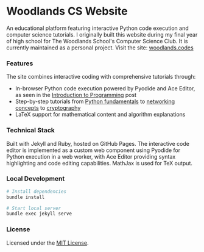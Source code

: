 # Woodlands CS Website

An educational platform featuring interactive Python code execution and computer science tutorials. I originally built this website during my final year of high school for The Woodlands School's Computer Science Club. It is currently maintained as a personal project.
Visit the site: [woodlands.codes](https://woodlands.codes)

### Features

The site combines interactive coding with comprehensive tutorials through:
- In-browser Python code execution powered by Pyodide and Ace Editor, as seen in the [Introduction to Programming](https://woodlands.codes/group-a/2021/10/18/lesson-1.html) post
- Step-by-step tutorials from [Python fundamentals](https://woodlands.codes/group-a/2021/10/25/lesson-2.html) to [networking concepts](https://woodlands.codes/group-b/2022/02/14/group-b-lesson-9.html) to [cryptography](https://woodlands.codes/group-b/2022/02/14/group-b-lesson-10.html)
- LaTeX support for mathematical content and algorithm explanations

### Technical Stack

Built with Jekyll and Ruby, hosted on GitHub Pages. The interactive code editor is implemented as a custom web component using Pyodide for Python execution in a web worker, with Ace Editor providing syntax highlighting and code editing capabilities. MathJax is used for TeX output.

### Local Development

```bash
# Install dependencies
bundle install

# Start local server
bundle exec jekyll serve
```

### License

Licensed under the [MIT License](https://opensource.org/license/mit).